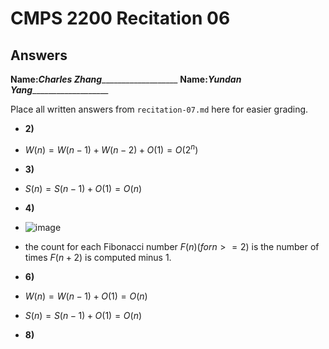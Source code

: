 # CMPS 2200 Recitation 06
## Answers

**Name:**___Charles Zhang______________________
**Name:**___Yundan Yang______________________


Place all written answers from `recitation-07.md` here for easier grading.



- **2)**

- $W(n) = W(n-1)+W(n-2)+O(1) = O(2^n)$


- **3)**

- $S(n) = S(n-1) + O(1) = O(n)$


- **4)**


- ![image](https://github.com/allan-tulane/sp24-recitation-06-jJokerjokes/assets/143116067/164da81b-86f7-435b-b632-601d0bf65a86)


- the count for each Fibonacci number $F(n) (for n >= 2)$ is the number of times $F(n+2)$ is computed minus 1.


- **6)**

- $W(n) = W(n-1) + O(1) = O(n)$

- $S(n) = S(n-1) + O(1) = O(n)$
  

- **8)**
